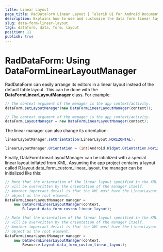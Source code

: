 ```yaml
---
title: Linear Layout
page_title: RadDataForm Linear Layout | Telerik UI for Android Documentation
description: Explains how to use and customize the data form linear layout.
slug: data-form-linear-layout
tags: dataform, data, form, layout
position: 11
publish: true
---
```


# RadDataForm: Using DataFormLinearLayoutManager

RadDataForm can easily arrange its editors in a linear layout instead of the default table layout. This can be done with the **DataFormLinearLayoutManager** class. For example:
```Java
// The context argument of the manager is the app context/activity.
dataForm.setLayoutManager(new DataFormLinearLayoutManager(context));
```
```C#
// The context argument of the manager is the app context/activity.
dataForm.LayoutManager = new DataFormLinearLayoutManager(context);
```

The linear manager can also change its orientation:
```Java
linearLayoutManager.setOrientation(LinearLayout.HORIZONTAL);
```
```C#
linearLayoutManager.Orientation = (int)Android.Widget.Orientation.Horizontal;
```

Finally, DataFormLinearLayoutManager can be intialized with a special linear layout inflated from XML. 
Assuming the app project contains a layout called R.layout.data_form_custom_linear_layout, the manager can be initialized like this:

```Java
// Note that the orientation of the linear layout specified in the XML 
// will be overwritten by the orientation of the manager itself.
// Another important detail is that the XML must have the LinearLayout 
// object as the root element.
DataFormLinearLayoutManager manager = 
	new DataFormLinearLayoutManager(context, 
		R.layout.data_form_custom_linear_layout);
```
```C#
// Note that the orientation of the linear layout specified in the XML 
// will be overwritten by the orientation of the manager itself.
// Another important detail is that the XML must have the LinearLayout 
// object as the root element.
DataFormLinearLayoutManager manager = 
	new DataFormLinearLayoutManager(context, 
		Resource.Layout.data_form_custom_linear_layout);
```
